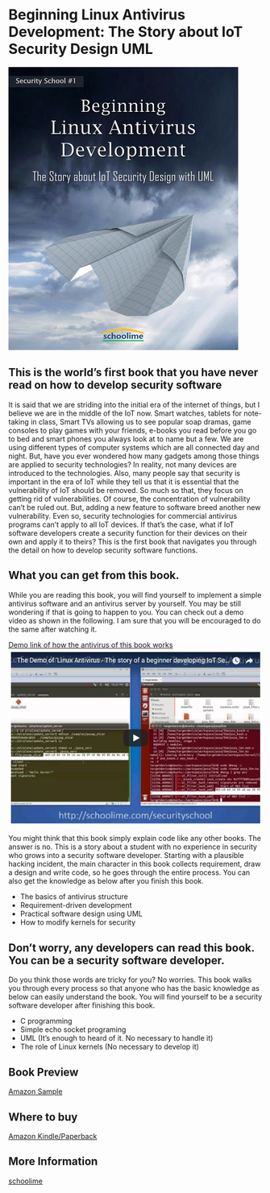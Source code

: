 # Beginning Linux Antivirus Development: The Story about IoT Security Design UML
![Cover](./images/english/Beginning_Linux_Antivirus_Development_Book_Cover.png)

## This is the world’s first book that you have never read on how to develop security software
It is said that we are striding into the initial era of the internet of things, but I believe we are in the middle of the IoT now.
Smart watches, tablets for note-taking in class, Smart TVs allowing us to see popular soap dramas, game consoles to play games with your friends, e-books you read before you go to bed and smart phones you always look at to name but a few. We are using different types of computer systems which are all connected day and night. But, have you ever wondered how many gadgets among those things are applied to security technologies? In reality, not many devices are introduced to the technologies.
Also, many people say that security is important in the era of IoT while they tell us that it is essential that the vulnerability of IoT should be removed. So much so that, they focus on getting rid of vulnerabilities.
Of course, the concentration of vulnerability can’t be ruled out. But, adding a new feature to software breed another new vulnerability. Even so, security technologies for commercial antivirus programs can’t apply to all IoT devices. If that’s the case, what if IoT software developers create a security function for their devices on their own and apply it to theirs?
This is the first book that navigates you through the detail on how to develop security software functions.

## What you can get from this book.
While you are reading this book, you will find yourself to implement a simple antivirus software and an antivirus server by yourself. You may be still wondering if that is going to happen to you. You can check out a demo video as shown in the following. I am sure that you will be encouraged to do the same after watching it.

[Demo link of how the antivirus of this book works](http://schoolime.com/securityschool/antivirus/demo)
![Demo](./images/english/Beginning_Linux_Antivirus_Development_Book_Demo.png)

You might think that this book simply explain code like any other books. The answer is no. This is a story about a student with no experience in security who grows into a security software developer. Starting with a plausible hacking incident, the main character in this book collects requirement, draw a design and write code, so he goes through the entire process. You can also get the knowledge as below after you finish this book.
- The basics of antivirus structure
- Requirement-driven development
- Practical software design using UML
- How to modify kernels for security

## Don’t worry, any developers can read this book. You can be a security software developer.
Do you think those words are tricky for you? No worries. This book walks you through every process so that anyone who has the basic knowledge as below can easily understand the book. You will find yourself to be a security software developer after finishing this book.
- C programming
- Simple echo socket programing
- UML (It’s enough to heard of it. No necessary to handle it)
- The role of Linux kernels (No necessary to develop it)

## Book Preview
[Amazon Sample](https://read.amazon.com/kp/embed?asin=B077VRYKYP&preview=newtab&linkCode=kpe&ref_=cm_sw_r_kb_dp_bFQiAbSA6W51A)

## Where to buy
[Amazon Kindle/Paperback](https://www.amazon.com/dp/B077VRYKYP?ref_=cm_sw_r_kb_dp_bFQiAbSA6W51A&tag=kpembed-20&linkCode=kpe)

## More Information
[schoolime](https://schoolime.com)
